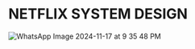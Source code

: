 # NETFLIX SYSTEM DESIGN
![WhatsApp Image 2024-11-17 at 9 35 48 PM](https://github.com/user-attachments/assets/cca60d24-a0e5-4cd7-a1b7-0f8732d58004)

